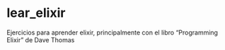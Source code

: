 # lear_elixir
Ejercicios para aprender elixir, principalmente con el libro “Programming Elixir” de Dave Thomas
